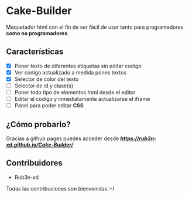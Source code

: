 # Cake-Builder
Maquetador html con el fin de ser fácil de usar tanto para programadores **como no programadores**.
## Características
- [x] Poner texto de diferentes etiquetas sin editar codigo
- [x] Ver codigo actualizado a medida pones textos
- [x] Selector de color del texto
- [ ] Selector de id y clase(s)
- [ ] Poner todo tipo de elementos html desde el editor
- [ ] Editar el codigo y inmediatamente actualizarse el iframe
- [ ] Panel para poder editar **CSS**
## ¿Cómo probarlo?
Gracias a github pages puedes acceder desde ***https://rub3n-xd.github.io/Cake-Builder/***
## Contribuidores
- Rub3n-xd

Todas las contribuciones son bienvenidas :-)
